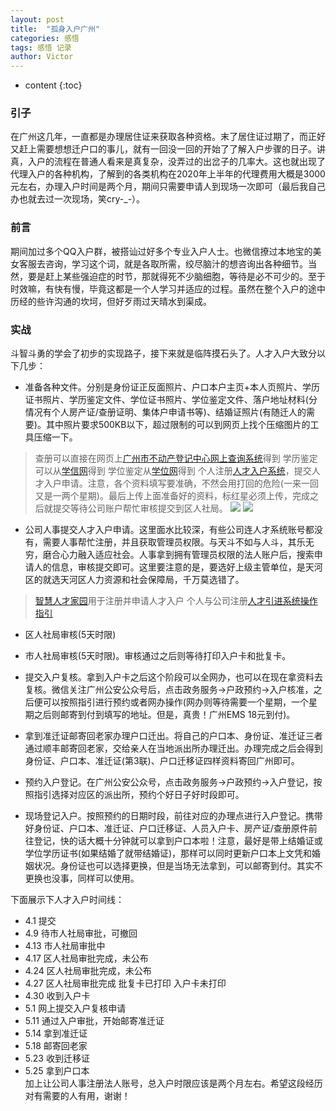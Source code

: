```yaml
---
layout: post
title:  "孤身入户广州"
categories: 感悟
tags: 感悟 记录
author: Victor
---
```


* content
{:toc}

### 引子
在广州这几年，一直都是办理居住证来获取各种资格。末了居住证过期了，而正好又赶上需要想想迁户口的事儿，就有一回没一回的开始了了解入户步骤的日子。讲真，入户的流程在普通人看来是真复杂，没弄过的出岔子的几率大。这也就出现了代理入户的各种机构，了解到的各类机构在2020年上半年的代理费用大概是3000元左右，办理入户时间是两个月，期间只需要申请人到现场一次即可（最后我自己办也就去过一次现场，笑cry-_-）。

### 前言
期间加过多个QQ入户群，被搭讪过好多个专业入户人士。也微信撩过本地宝的美女客服去咨询，学习这个词，就是各取所需，绞尽脑汁的想咨询出各种细节。当然，要是赶上某些强迫症的时节，那就得死不少脑细胞，等待是必不可少的。至于时效嘛，有快有慢，毕竟这都是一个人学习并适应的过程。虽然在整个入户的途中历经的些许沟通的坎坷，但好歹雨过天晴水到渠成。

### 实战
斗智斗勇的学会了初步的实现路子，接下来就是临阵摸石头了。人才入户大致分以下几步：

- 准备各种文件。分别是身份证正反面照片、户口本户主页+本人页照片、学历证书照片、学历鉴定文件、学位证书照片、学位鉴定文件、落户地址材料(分情况有个人房产证/查册证明、集体户申请书等)、结婚证照片(有随迁人的需要)。其中照片要求500KB以下，超过限制的可以到网页上找个压缩图片的工具压缩一下。
> 查册可以直接在网页上[广州市不动产登记中心网上查询系统](ghzyj.gz.gov.cn/wxpro_ts/grcx/?gdbsTokenId=)得到
> 学历鉴定可以从[学信网](https://my.chsi.com.cn/archive/index.jsp)得到
> 学位鉴定从[学位网](https://www.chinadegrees.cn/cqva/account/login.html)得到
> 个人注册[人才入户系统](https://gzrsj.hrssgz.gov.cn/vsgzhr/login_home.aspx)，提交人才入户申请。注意，各个资料填写要准确，不然会用打回的危险(一来一回又是一两个星期)。最后上传上面准备好的资料，标红星必须上传，完成之后就提交等待公司账户帮忙审核提交到区人社局。
![](https://V-I-C-T-O-R.github.io/pics/new_time/1.jpg)
![](https://V-I-C-T-O-R.github.io/pics/new_time/2.png)
- 公司人事提交人才入户申请。这里面水比较深，有些公司连人才系统账号都没有，需要人事帮忙注册，并且获取管理员权限。与天斗不如与人斗，其乐无穷，磨合心力融入适应社会。人事拿到拥有管理员权限的法人账户后，搜索申请人的信息，审核提交即可。这里要注意的是，要选好上级主管单位，是天河区的就选天河区人力资源和社会保障局，千万莫选错了。
> [智慧人才家园](https://gzrsj.hrssgz.gov.cn/vsgzhr/login_home.aspx)用于注册并申请人才入户
> 个人与公司注册[人才引进系统操作指引](https://news.dayoo.com/guangzhou/201908/08/152263_52739105.htm)

- 区人社局审核(5天时限)

- 市人社局审核(5天时限)。审核通过之后则等待打印入户卡和批复卡。

- 提交入户复核。拿到入户卡之后这个阶段可以全网办，也可以在现在拿资料去复核。微信关注广州公安公众号后，点击政务服务->户政预约->入户核准，之后便可以按照指引进行预约或者网办操作(网办则等待需要一个星期，一个星期之后则邮寄到付到填写的地址。但是，真贵！广州EMS 18元到付)。

- 拿到准迁证邮寄回老家办理户口迁出。将自己的户口本、身份证、准迁证三者通过顺丰邮寄回老家，交给亲人在当地派出所办理迁出。办理完成之后会得到身份证、户口本、准迁证(第3联)、户口迁移证四样资料寄回广州即可。

- 预约入户登记。在广州公安公众号，点击政务服务->户政预约->入户登记，按照指引选择对应区的派出所，预约个好日子好时段即可。

- 现场登记入户。按照预约的日期时段，前往对应的办理点进行入户登记。携带好身份证、户口本、准迁证、户口迁移证、人员入户卡、房产证/查册原件前往登记，快的话大概十分钟就可以拿到户口本啦！注意，最好是带上结婚证或学位学历证书(如果结婚了就带结婚证)，那样可以同时更新户口本上文凭和婚姻状况。身份证也可以选择更换，但是当场无法拿到，可以邮寄到付。其实不更换也没事，同样可以使用。

下面展示下人才入户时间线：

* 4.1 提交
* 4.9 待市人社局审批，可撤回
* 4.13 市人社局审批中
* 4.17 区人社局审批完成，未公布
* 4.24 区人社局审批完成，未公布
* 4.27 区人社局审批完成 批复卡已打印 入户卡未打印
* 4.30 收到入户卡
* 5.1  网上提交入户复核申请
* 5.11 通过入户审批，开始邮寄准迁证
* 5.14 拿到准迁证
* 5.18 邮寄回老家
* 5.23 收到迁移证
* 5.25 拿到户口本  
加上让公司人事注册法人账号，总入户时限应该是两个月左右。希望这段经历对有需要的人有用，谢谢！

